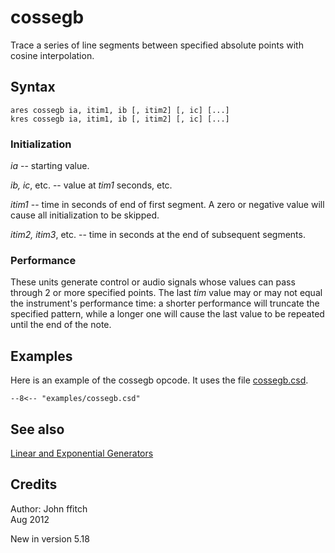 <!--
id:cossegb
category:Signal Generators:Linear and Exponential Generators
-->
# cossegb
Trace a series of line segments between specified absolute points with cosine interpolation.

## Syntax
```csound-orc
ares cossegb ia, itim1, ib [, itim2] [, ic] [...]
kres cossegb ia, itim1, ib [, itim2] [, ic] [...]
```

### Initialization
_ia_ -- starting value.

_ib, ic_, etc. -- value at _tim1_ seconds, etc.

_itim1_ -- time in seconds of end of first segment. A zero or negative value will cause all initialization to be skipped.

_itim2, itim3_, etc. -- time in seconds at
      the end of subsequent segments.

### Performance
These units generate control or audio signals whose values can pass through 2 or more specified points. The last _tim_ value may or may not equal the instrument's performance time: a shorter performance will truncate the specified pattern, while a longer one will cause the last value to be repeated until the end of the note.

## Examples
Here is an example of the cossegb opcode. It uses the file [cossegb.csd](../../examples/cossegb.csd).
``` csound-orc title="Example of the cossegb opcode." linenums="1"
--8<-- "examples/cossegb.csd"
```

## See also
[Linear and Exponential Generators](../../siggen/lineexp)

## Credits
Author: John ffitch  
Aug 2012

New in version 5.18

